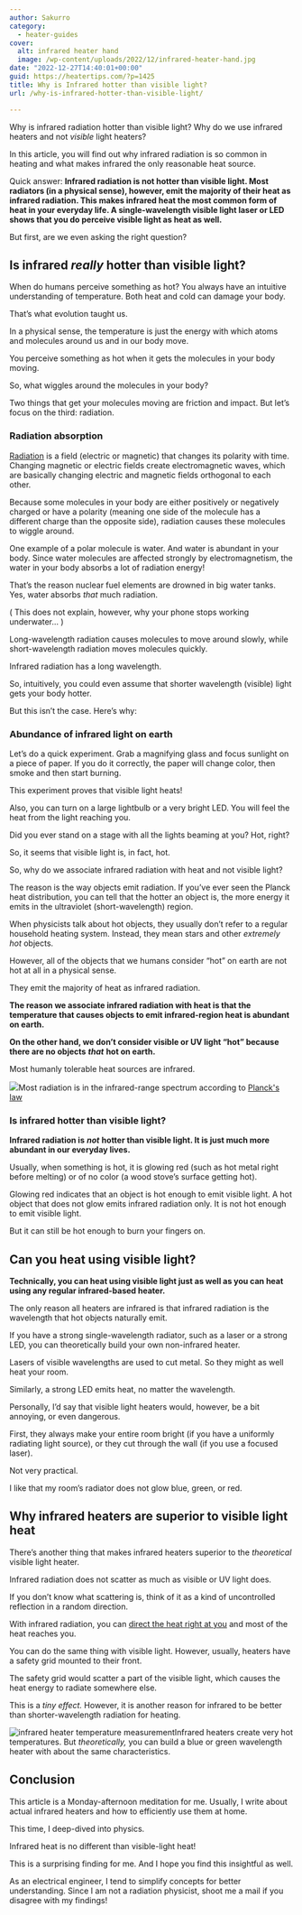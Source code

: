 ```yaml
---
author: Sakurro
category:
  - heater-guides
cover:
  alt: infrared heater hand
  image: /wp-content/uploads/2022/12/infrared-heater-hand.jpg
date: "2022-12-27T14:40:01+00:00"
guid: https://heatertips.com/?p=1425
title: Why is Infrared hotter than visible light?
url: /why-is-infrared-hotter-than-visible-light/

---
```

Why is infrared radiation hotter than visible light? Why do we use infrared heaters and not _visible_ light heaters?

In this article, you will find out why infrared radiation is so common in heating and what makes infrared the only reasonable heat source.

Quick answer: **Infrared radiation is not hotter than visible light. Most radiators (in a physical sense), however, emit the majority of their heat as infrared radiation. This makes infrared heat the most common form of heat in your everyday life. A single-wavelength visible light laser or LED shows that you do perceive visible light as heat as well.**

But first, are we even asking the right question?

## Is infrared _really_ hotter than visible light?

When do humans perceive something as hot? You always have an intuitive understanding of temperature. Both heat and cold can damage your body.

That’s what evolution taught us.

In a physical sense, the temperature is just the energy with which atoms and molecules around us and in our body move.

You perceive something as hot when it gets the molecules in your body moving.

So, what wiggles around the molecules in your body?

Two things that get your molecules moving are friction and impact. But let’s focus on the third: radiation.

### Radiation absorption

[Radiation](/infrared-vs-radiant-heaters-are-they-the-same/) is a field (electric or magnetic) that changes its polarity with time. Changing magnetic or electric fields create electromagnetic waves, which are basically changing electric and magnetic fields orthogonal to each other.

Because some molecules in your body are either positively or negatively charged or have a polarity (meaning one side of the molecule has a different charge than the opposite side), radiation causes these molecules to wiggle around.

One example of a polar molecule is water. And water is abundant in your body. Since water molecules are affected strongly by electromagnetism, the water in your body absorbs a lot of radiation energy!

That’s the reason nuclear fuel elements are drowned in big water tanks. Yes, water absorbs _that_ much radiation.

( This does not explain, however, why your phone stops working underwater… )

Long-wavelength radiation causes molecules to move around slowly, while short-wavelength radiation moves molecules quickly.

Infrared radiation has a long wavelength.

So, intuitively, you could even assume that shorter wavelength (visible) light gets your body hotter.

But this isn’t the case. Here’s why:

### Abundance of infrared light on earth

Let’s do a quick experiment. Grab a magnifying glass and focus sunlight on a piece of paper. If you do it correctly, the paper will change color, then smoke and then start burning.

This experiment proves that visible light heats!

Also, you can turn on a large lightbulb or a very bright LED. You will feel the heat from the light reaching you.

Did you ever stand on a stage with all the lights beaming at you? Hot, right?

So, it seems that visible light is, in fact, hot.

So, why do we associate infrared radiation with heat and not visible light?

The reason is the way objects emit radiation. If you’ve ever seen the Planck heat distribution, you can tell that the hotter an object is, the more energy it emits in the ultraviolet (short-wavelength) region.

When physicists talk about hot objects, they usually don’t refer to a regular household heating system. Instead, they mean stars and other _extremely hot_ objects.

However, all of the objects that we humans consider “hot” on earth are not hot at all in a physical sense.

They emit the majority of heat as infrared radiation.

**The reason we associate infrared radiation with heat is that the temperature that causes objects to emit infrared-region heat is abundant on earth.**

**On the other hand, we don’t consider visible or UV light “hot” because there are no objects** **_that_** **hot on earth.**

Most humanly tolerable heat sources are infrared.

![](/wp-content/uploads/2022/12/black-body-radiator-infrared-planck.jpg)Most radiation is in the infrared-range spectrum according to [Planck's law](https://en.wikipedia.org/wiki/Planck%27s_law)

### Is infrared hotter than visible light?

**Infrared radiation is** **_not_** **hotter than visible light. It is just much more abundant in our everyday lives.**

Usually, when something is hot, it is glowing red (such as hot metal right before melting) or of no color (a wood stove’s surface getting hot).

Glowing red indicates that an object is hot enough to emit visible light. A hot object that does not glow emits infrared radiation only. It is not hot enough to emit visible light.

But it can still be hot enough to burn your fingers on.

## Can you heat using visible light?

**Technically, you can heat using visible light just as well as you can heat using any regular infrared-based heater.**

The only reason all heaters are infrared is that infrared radiation is the wavelength that hot objects naturally emit.

If you have a strong single-wavelength radiator, such as a laser or a strong LED, you can theoretically build your own non-infrared heater.

Lasers of visible wavelengths are used to cut metal. So they might as well heat your room.

Similarly, a strong LED emits heat, no matter the wavelength.

Personally, I’d say that visible light heaters would, however, be a bit annoying, or even dangerous.

First, they always make your entire room bright (if you have a uniformly radiating light source), or they cut through the wall (if you use a focused laser).

Not very practical.

I like that my room’s radiator does not glow blue, green, or red.

## Why infrared heaters are superior to visible light heat

There’s another thing that makes infrared heaters superior to the _theoretical_ visible light heater.

Infrared radiation does not scatter as much as visible or UV light does.

If you don’t know what scattering is, think of it as a kind of uncontrolled reflection in a random direction.

With infrared radiation, you can [direct the heat right at you](/where-to-place-an-infrared-heater/) and most of the heat reaches you.

You can do the same thing with visible light. However, usually, heaters have a safety grid mounted to their front.

The safety grid would scatter a part of the visible light, which causes the heat energy to radiate somewhere else.

This is a _tiny effect._ However, it is another reason for infrared to be better than shorter-wavelength radiation for heating.

![infrared heater temperature measurement](/wp-content/uploads/2022/12/infrared-heater-heating-element-temperature-measurement.jpg)Infrared heaters create very hot temperatures. But _theoretically,_ you can build a blue or green wavelength heater with about the same characteristics.

## Conclusion

This article is a Monday-afternoon meditation for me. Usually, I write about actual infrared heaters and how to efficiently use them at home.

This time, I deep-dived into physics.

Infrared heat is no different than visible-light heat!

This is a surprising finding for me. And I hope you find this insightful as well.

As an electrical engineer, I tend to simplify concepts for better understanding. Since I am not a radiation physicist, shoot me a mail if you disagree with my findings!
